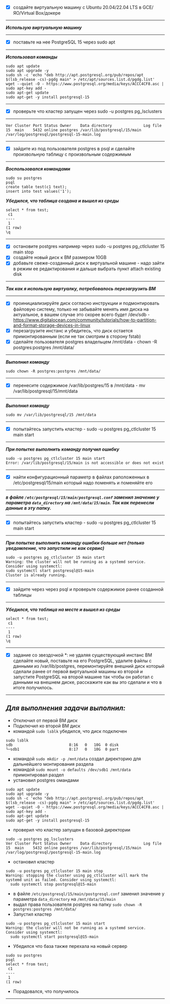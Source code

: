 - [x] создайте виртуальную машину c Ubuntu 20.04/22.04 LTS в GCE/ЯО/Virtual Box/докере
___
*__Использую виртуальную машину__*

___
- [x] поставьте на нее PostgreSQL 15 через sudo apt
___
*__Использовал команды__*
```commandline
sudo apt update 
sudo apt upgrade -y 
sudo sh -c 'echo "deb http://apt.postgresql.org/pub/repos/apt $(lsb_release -cs)-pgdg main" > /etc/apt/sources.list.d/pgdg.list' 
wget --quiet -O - https://www.postgresql.org/media/keys/ACCC4CF8.asc | sudo apt-key add - 
sudo apt-get update 
sudo apt-get -y install postgresql-15
```

---
- [x] проверьте что кластер запущен через sudo -u postgres pg_lsclusters
___
```commandline
Ver Cluster Port Status Owner    Data directory              Log file
15  main    5432 online postgres /var/lib/postgresql/15/main /var/log/postgresql/postgresql-15-main.log
```

___
- [x] зайдите из под пользователя postgres в psql и сделайте произвольную таблицу с произвольным содержимым
___
*__Воспользовался командами__*
```commandline
sudo su postgres
psql
create table test(c1 text);
insert into test values('1');
```
*__Убедился, что таблица создана и вышел из среды__*
```commandline
select * from test;
 c1
----
 1
(1 row)
\q
```

___
- [x] остановите postgres например через sudo -u postgres pg_ctlcluster 15 main stop
- [x] создайте новый диск к ВМ размером 10GB
- [x] добавьте свеже-созданный диск к виртуальной машине - надо зайти в режим ее редактирования и дальше выбрать пункт attach existing disk
___
*__Так как я использую виртуалку, потребовалось перезагрузить ВМ__*

___
- [x] проинициализируйте диск согласно инструкции и подмонтировать файловую систему, только не забывайте менять имя диска на актуальное, в вашем случае это скорее всего будет /dev/sdb - https://www.digitalocean.com/community/tutorials/how-to-partition-and-format-storage-devices-in-linux
- [x] перезагрузите инстанс и убедитесь, что диск остается примонтированным (если не так смотрим в сторону fstab)
- [x] сделайте пользователя postgres владельцем /mnt/data - chown -R postgres:postgres /mnt/data/
___
*__Выполнил команду__*
```commandline
sudo chown -R postgres:postgres /mnt/data/
```

___
- [x] перенесите содержимое /var/lib/postgres/15 в /mnt/data - mv /var/lib/postgresql/15/mnt/data
___
*__Выполнил команду__*
```commandline
sudo mv /var/lib/postgresql/15 /mnt/data
```

___
- [x] попытайтесь запустить кластер - sudo -u postgres pg_ctlcluster 15 main start
___
*__При попытке выполнить команду получил ошибку__*
```commandline
sudo -u postgres pg_ctlcluster 15 main start
Error: /var/lib/postgresql/15/main is not accessible or does not exist
```

___
- [x] найти конфигурационный параметр в файлах раположенных в /etc/postgresql/15/main который надо поменять и поменяйте его
___
*__в файле `/etc/postgresql/15/main/postgresql.conf` 
заменил значение у параметра `data_directory` на `/mnt/data/15/main`.
Так как перенесли данные в эту папку.__*

___
- [x] попытайтесь запустить кластер - sudo -u postgres pg_ctlcluster 15 main start
___
*__При попытке выполнить команду ошибки больше нет (только уведомление, что запустили не как сервис)__*
```commandline
sudo -u postgres pg_ctlcluster 15 main start
Warning: the cluster will not be running as a systemd service. Consider using systemctl:
sudo systemctl start postgresql@15-main
Cluster is already running.

```

___
- [x] зайдите через через psql и проверьте содержимое ранее созданной таблицы
___
*__Убедился, что таблица на месте и вышел из среды__*
```commandline
select * from test;
 c1
----
 1
(1 row)
\q
```

___
- [x] задание со звездочкой *: не удаляя существующий инстанс ВМ сделайте новый, поставьте на его PostgreSQL, удалите файлы с данными из /var/lib/postgres, перемонтируйте внешний диск который сделали ранее от первой виртуальной машины ко второй и запустите PostgreSQL на второй машине так чтобы он работал с данными на внешнем диске, расскажите как вы это сделали и что в итоге получилось.
___
## *__Для выполнения задачи выполнил:__*
- Отключил от первой ВМ диск
- Подключил ко второй ВМ диск
- командой `sudo lsblk` убедился, что диск подключен
```commandline
sudo lsblk
sdb                         8:16   0   10G  0 disk
└─sdb1                      8:17   0   10G  0 part
```
- командой `sudo mkdir -p /mnt/data` создал директорию для дальнейшего монтирования раздела
- командой `sudo mount -o defaults /dev/sdb1 /mnt/data` примонтировал раздел
- установил postgres омандами
```commandline
sudo apt update 
sudo apt upgrade -y 
sudo sh -c 'echo "deb http://apt.postgresql.org/pub/repos/apt $(lsb_release -cs)-pgdg main" > /etc/apt/sources.list.d/pgdg.list' 
wget --quiet -O - https://www.postgresql.org/media/keys/ACCC4CF8.asc | sudo apt-key add - 
sudo apt-get update 
sudo apt-get -y install postgresql-15
```
- проверил что кластер запущен в базовой директории
```commandline
sudo -u postgres pg_lsclusters
Ver Cluster Port Status Owner    Data directory              Log file
15  main    5432 online postgres /var/lib/postgresql/15/main /var/log/postgresql/postgresql-15-main.log
```
- остановил кластер
```commandline
sudo -u postgres pg_ctlcluster 15 main stop
Warning: stopping the cluster using pg_ctlcluster will mark the systemd unit as failed. Consider using systemctl:
  sudo systemctl stop postgresql@15-main
```
- в файле `/etc/postgresql/15/main/postgresql.conf` заменил значение у параметра `data_directory` на `/mnt/data/15/main`
- выдал права пользователя postgres на папку `sudo chown -R postgres:postgres /mnt/data/`
- Запустил кластер
```commandline
sudo -u postgres pg_ctlcluster 15 main start
Warning: the cluster will not be running as a systemd service. Consider using systemctl:
  sudo systemctl start postgresql@15-main
```
- Убедился что база также перехала на новый сервер
```commandline
sudo su postgres
psql
select * from test;
 c1
----
 1
(1 row)
```
- Порадовался, что получилось

___